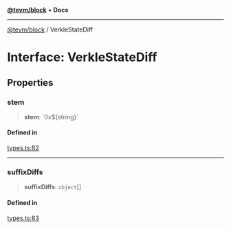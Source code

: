 [**@tevm/block**](../README.md) • **Docs**

***

[@tevm/block](../globals.md) / VerkleStateDiff

# Interface: VerkleStateDiff

## Properties

### stem

> **stem**: \`0x$\{string\}\`

#### Defined in

[types.ts:82](https://github.com/qbzzt/tevm-monorepo/blob/main/packages/block/src/types.ts#L82)

***

### suffixDiffs

> **suffixDiffs**: `object`[]

#### Defined in

[types.ts:83](https://github.com/qbzzt/tevm-monorepo/blob/main/packages/block/src/types.ts#L83)
